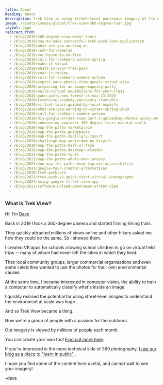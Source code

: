 ```yaml
---
title: About
heading: About
description: Trek View is using street-level panoramic imagery of the natural world to inspire everyone to start exploring it.
image: /assets/images/global/trek-view-360-degree-tour.jpg
layout: page
redirect_from:
  - /blog/2019/360-degree-view-water-tours
  - /blog/2019/how-to-make-successful-trek-pack-loan-application
  - /blog/2019/what-are-you-working-on
  - /blog/2019/cash-for-cameras
  - /blog/2019/our-house-is-on-fire
  - /blog/2019/call-for-trekkers-winter-spring
  - /blog/2019/make-it-visual
  - /blog/2019/whats-in-your-trek-pack
  - /blog/2019/year-in-review
  - /blog/2019/call-for-trekkers-summer-autumn
  - /blog/2020/export-your-photos-from-google-street-view
  - /blog/2020/preparing-for-an-image-mapping-party
  - /blog/2020/build-virtual-expeditions-for-your-class
  - /blog/2020/pano-party-new-forest-uk-may-23-2020
  - /blog/2020/treehouse-academy-emergency-timetable
  - /blog/2020/virtual-tours-guided-by-local-experts
  - /blog/2020/what-are-you-working-on-winter-spring-2020
  - /blog/2020/call-for-trekkers-summer-autumn
  - /blog/2019/diy-google-street-view-part-5-uploading-photos-using-your-computer
  - /blog/2020/announcing-explorer-360-degree-tours-natural-world
  - /blog/2020/map-the-paths-marketplace
  - /blog/2020/map-the-paths-guidebooks
  - /blog/2020/map-the-paths-mapillary-import
  - /blog/2020/challenge-map-amsterdam-by-bicycle
  - /blog/2020/map-the-paths-hall-of-fame
  - /blog/2020/map-the-paths-desktop-uploader
  - /blog/2021/map-the-paths-tours
  - /blog/2021/map-the-paths-whats-new-january
  - /blog/2021/how-map-the-paths-used-improve-accessibility
  - /blog/2021/google-tour-creator-alternatives
  - /blog/2020/trek-pack-pro
  - /blog/2021/trek-pack-v2-quick-start-virtual-photography
  - /blog/2021/using-google-street-view-app
  - /blog/2021/software-upload-panoramas-street-view
---
```


<div class="text-container">

<h3>What is Trek View?</h3>

<p>Hi! I'm <a href="https://www.linkedin.com/in/himynamesdave/" target="_blank">Dave</a>.</p>

<p>Back in 2019 I took a 360-degree camera and started filming hiking trails.</p>

<p>They quickly attracted millions of views online and other hikers asked me how they could do the same. So I showed them</a>.</p>

<p>I created VR apps for schools allowing school children to go on virtual field trips -- many of whom had never left the cities in which they lived.</p>

<p>Then local community groups, larger commercial organisations and even some celebrities wanted to use the photos for their own environmental causes.</p>

<p>At the same time, I became interested in computer vision, the ability to train a computer to automatically classify what's inside an image.</p>

<p>I quickly realised the potential for using street-level images to understand the environment at scale was huge.</p>

<p>And so Trek View became a thing.</p>

<p>Now we're a group of people with a passion for the outdoors.</p>

<p>Our imagery is viewed by millions of people each month.</p>

<p>You can create your own too! <a href="/trek-pack">Find out more here</a>.</p>

<p>If you're interested in the more technical side of 360 photography, <a href="/blog">I use our blog as a place to "learn in public".</a>.</p>

<p>I hope you find some of the content here useful, and cannot wait to see your imagery!</p>

<p>-dave</p>

</div>